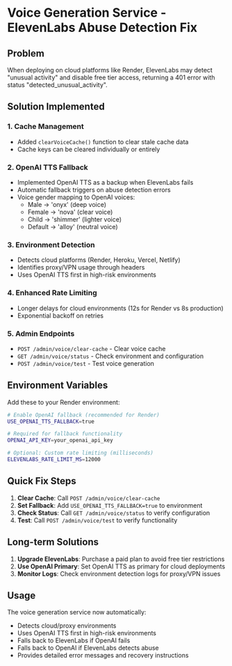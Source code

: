 # Voice Generation Service - ElevenLabs Abuse Detection Fix

## Problem
When deploying on cloud platforms like Render, ElevenLabs may detect "unusual activity" and disable free tier access, returning a 401 error with status "detected_unusual_activity".

## Solution Implemented

### 1. Cache Management
- Added `clearVoiceCache()` function to clear stale cache data
- Cache keys can be cleared individually or entirely

### 2. OpenAI TTS Fallback
- Implemented OpenAI TTS as a backup when ElevenLabs fails
- Automatic fallback triggers on abuse detection errors
- Voice gender mapping to OpenAI voices:
  - Male → 'onyx' (deep voice)
  - Female → 'nova' (clear voice)  
  - Child → 'shimmer' (lighter voice)
  - Default → 'alloy' (neutral voice)

### 3. Environment Detection
- Detects cloud platforms (Render, Heroku, Vercel, Netlify)
- Identifies proxy/VPN usage through headers
- Uses OpenAI TTS first in high-risk environments

### 4. Enhanced Rate Limiting
- Longer delays for cloud environments (12s for Render vs 8s production)
- Exponential backoff on retries

### 5. Admin Endpoints
- `POST /admin/voice/clear-cache` - Clear voice cache
- `GET /admin/voice/status` - Check environment and configuration
- `POST /admin/voice/test` - Test voice generation

## Environment Variables

Add these to your Render environment:

```bash
# Enable OpenAI fallback (recommended for Render)
USE_OPENAI_TTS_FALLBACK=true

# Required for fallback functionality
OPENAI_API_KEY=your_openai_api_key

# Optional: Custom rate limiting (milliseconds)
ELEVENLABS_RATE_LIMIT_MS=12000
```

## Quick Fix Steps

1. **Clear Cache**: Call `POST /admin/voice/clear-cache`
2. **Set Fallback**: Add `USE_OPENAI_TTS_FALLBACK=true` to environment
3. **Check Status**: Call `GET /admin/voice/status` to verify configuration
4. **Test**: Call `POST /admin/voice/test` to verify functionality

## Long-term Solutions

1. **Upgrade ElevenLabs**: Purchase a paid plan to avoid free tier restrictions
2. **Use OpenAI Primary**: Set OpenAI TTS as primary for cloud deployments
3. **Monitor Logs**: Check environment detection logs for proxy/VPN issues

## Usage

The voice generation service now automatically:
- Detects cloud/proxy environments
- Uses OpenAI TTS first in high-risk environments
- Falls back to ElevenLabs if OpenAI fails
- Falls back to OpenAI if ElevenLabs detects abuse
- Provides detailed error messages and recovery instructions